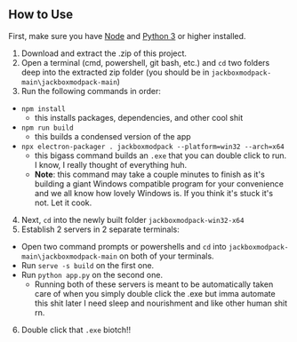 ## How to Use
First, make sure you have [Node](https://nodejs.org/en/download) and [Python 3](https://www.python.org/downloads/) or higher installed.
1. Download and extract the .zip of this project.
2. Open a terminal (cmd, powershell, git bash, etc.) and `cd` two folders deep into the extracted zip folder (you should be in `jackboxmodpack-main\jackboxmodpack-main`)
3. Run the following commands in order:
- `npm install`
  - this installs packages, dependencies, and other cool shit
- `npm run build`
  - this builds a condensed version of the app
- `npx electron-packager . jackboxmodpack --platform=win32 --arch=x64`
  - this bigass command builds an `.exe` that you can double click to run. I know, I really thought of everything huh.
  - **Note**: this command may take a couple minutes to finish as it's building a giant Windows compatible program for your convenience and we all know how lovely Windows is. If you think it's stuck it's not. Let it cook.
4. Next, `cd` into the newly built folder `jackboxmodpack-win32-x64`
5. Establish 2 servers in 2 separate terminals:
  - Open two command prompts or powershells and `cd` into `jackboxmodpack-main\jackboxmodpack-main` on both of your terminals.
  - Run `serve -s build` on the first one.
  - Run `python app.py` on the second one.
    - Running both of these servers is meant to be automatically taken care of when you simply double click the .exe but imma automate this shit later I need sleep and nourishment and like other human shit rn.
6. Double click that `.exe` biotch!!
